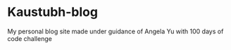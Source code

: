 # Kaustubh-blog
My personal blog site made under guidance of Angela Yu with 100 days of code challenge
